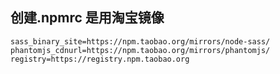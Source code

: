 ## 创建.npmrc 是用淘宝镜像  

```
sass_binary_site=https://npm.taobao.org/mirrors/node-sass/
phantomjs_cdnurl=https://npm.taobao.org/mirrors/phantomjs/
registry=https://registry.npm.taobao.org
```